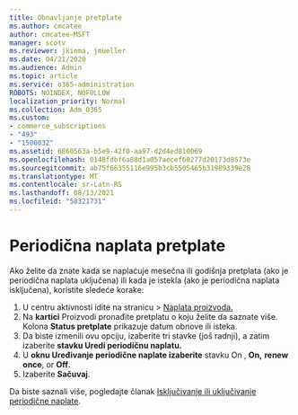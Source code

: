 ```yaml
---
title: Obnavljanje pretplate
ms.author: cmcatee
author: cmcatee-MSFT
manager: scotv
ms.reviewer: jkinma, jmueller
ms.date: 04/21/2020
ms.audience: Admin
ms.topic: article
ms.service: o365-administration
ROBOTS: NOINDEX, NOFOLLOW
localization_priority: Normal
ms.collection: Adm_O365
ms.custom:
- commerce_subscriptions
- "493"
- "1500032"
ms.assetid: 6860563a-b5e9-42f0-aa97-d2d4ed810069
ms.openlocfilehash: 0148fdbf6a88d1a057aecef60277d20173d8573e
ms.sourcegitcommit: ab75f66355116e995b3cb5505465b31989339e28
ms.translationtype: MT
ms.contentlocale: sr-Latn-RS
ms.lasthandoff: 08/13/2021
ms.locfileid: "58321731"
---
```

# <a name="subscription-recurring-billing"></a>Periodična naplata pretplate

Ako želite da znate kada se naplaćuje mesečna  ili godišnja pretplata (ako je periodična naplata uključena) ili kada je istekla (ako je periodična naplata isključena), koristite sledeće korake: 
  
1. U centru aktivnosti idite na  stranicu \> [Naplata proizvoda.](https://go.microsoft.com/fwlink/p/?linkid=842054)
2. Na **kartici** Proizvodi pronađite pretplatu o koju želite da saznate više. Kolona **Status pretplate** prikazuje datum obnove ili isteka.
3. Da biste izmenili ovu opciju, izaberite tri stavke (još radnji), a zatim izaberite **stavku Uredi periodičnu naplatu.**
4. U **oknu Uređivanje periodične naplate izaberite** stavku On , **On,** **renew once**, or **Off**.
5. Izaberite **Sačuvaj**.

Da biste saznali više, pogledajte članak [Isključivanje ili uključivanje periodične naplate](https://docs.microsoft.com/microsoft-365/commerce/subscriptions/renew-your-subscription).